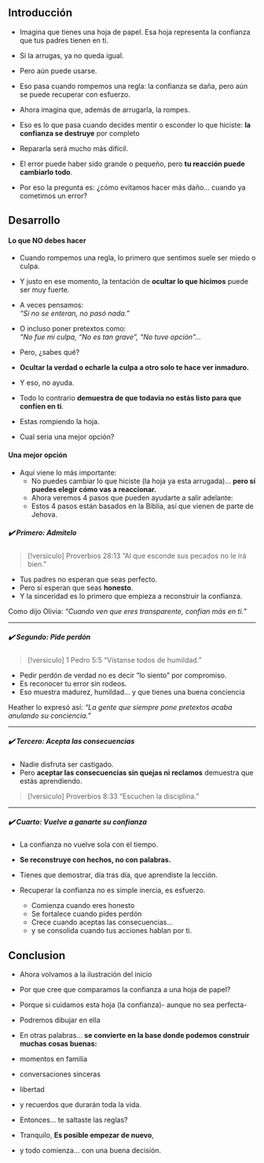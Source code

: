 ## Introducción

- Imagina que tienes una hoja de papel. Esa hoja representa la confianza que tus padres tienen en ti.

- Si la arrugas, ya no queda igual. 
- Pero aún puede usarse.
- Eso pasa cuando rompemos una regla: la confianza se daña, pero aún se puede recuperar con esfuerzo.

- Ahora imagina que, además de arrugarla, la rompes. 
- Eso es lo que pasa cuando decides mentir o esconder lo que hiciste: **la confianza se destruye** por completo

- Repararla será mucho más difícil.
- El error puede haber sido grande o pequeño, pero **tu reacción puede cambiarlo todo**.
- Por eso la pregunta es: ¿cómo evitamos hacer más daño… cuando ya cometimos un error?
## Desarrollo
#### Lo que NO debes hacer
- Cuando rompemos una regla, lo primero que sentimos suele ser miedo o culpa.  
- Y justo en ese momento, la tentación de **ocultar lo que hicimos** puede ser muy fuerte.

- A veces pensamos:  
	_“Si no se enteran, no pasó nada.”_  
- O incluso poner pretextos como:  
	_“No fue mi culpa, “No es tan grave”, “No tuve opción”..._

- Pero, ¿sabes qué?  
- **Ocultar la verdad o echarle la culpa a otro solo te hace ver inmaduro.**  
- Y eso, no ayuda.
- Todo lo contrario **demuestra de que todavía no estás listo para que confíen en ti**.
- Estas rompiendo la hoja.

- Cual seria una mejor opción?
#### Una mejor opción
- Aquí viene lo más importante:
	- No puedes cambiar lo que hiciste (la hoja ya esta arrugada)... **pero sí puedes elegir cómo vas a reaccionar.**
	- Ahora veremos 4 pasos que pueden ayudarte a salir adelante:
	- Estos 4 pasos están basados en la Biblia, así que vienen de parte de Jehova.
##### ✔️ **Primero: Admítelo**

>[!versiculo] Proverbios 28:13
>“Al que esconde sus pecados no le irá bien.”

- Tus padres no esperan que seas perfecto.  
- Pero sí esperan que seas **honesto**.  
- Y la sinceridad es lo primero que empieza a reconstruir la confianza.

Como dijo Olivia:
	_“Cuando ven que eres transparente, confían más en ti.”_

---

##### ✔️ **Segundo: Pide perdón**


>[!versiculo] 1 Pedro 5:5 
“Vístanse todos de humildad.”

- Pedir perdón de verdad no es decir “lo siento” por compromiso.
- Es reconocer tu error sin rodeos.  
- Eso muestra madurez, humildad… y que tienes una buena conciencia

Heather lo expresó así:
	_“La gente que siempre pone pretextos acaba anulando su conciencia.”_

---

##### ✔️ **Tercero: Acepta las consecuencias**

- Nadie disfruta ser castigado.  
- Pero **aceptar las consecuencias sin quejas ni reclamos** demuestra que estás aprendiendo.

> [!versiculo] Proverbios 8:33 
> “Escuchen la disciplina.”


---

##### ✔️ **Cuarto: Vuelve a ganarte su confianza**

- La confianza no vuelve sola con el tiempo.  
- **Se reconstruye con hechos, no con palabras.**  
- Tienes que demostrar, día tras día, que aprendiste la lección.

- Recuperar la confianza no es simple inercia, es esfuerzo.  
	- Comienza cuando eres honesto
	- Se fortalece cuando pides perdón
	- Crece cuando aceptas las consecuencias…  
	- y se consolida cuando tus acciones hablan por ti.

## Conclusion
- Ahora volvamos a la ilustración del inicio
- Por que cree que comparamos la confianza a una hoja de papel?
- Porque si cuidamos esta hoja (la confianza)- aunque no sea perfecta- 
- Podremos dibujar en ella
- En otras palabras... **se convierte en la base donde podemos construir muchas cosas buenas:**  
- momentos en familia
- conversaciones sinceras
- libertad
- y recuerdos que durarán toda la vida.

- Entonces... te saltaste las reglas?
- Tranquilo, **Es posible empezar de nuevo**,  
- y todo comienza… con una buena decisión.

